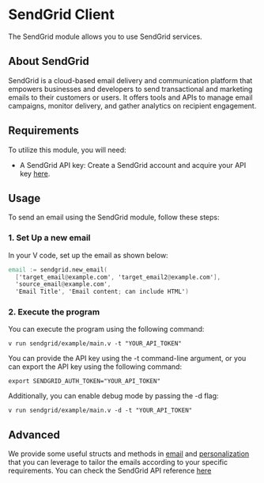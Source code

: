 # SendGrid Client

The SendGrid module allows you to use SendGrid services.

## About SendGrid

SendGrid is a cloud-based email delivery and communication platform that empowers businesses and developers to send transactional and marketing emails to their customers or users. It offers tools and APIs to manage email campaigns, monitor delivery, and gather analytics on recipient engagement.

## Requirements

To utilize this module, you will need:

- A SendGrid API key: Create a SendGrid account and acquire your API key [here](https://sendgrid.com/).

## Usage

To send an email using the SendGrid module, follow these steps:

### 1. Set Up a new email

In your V code, set up the email as shown below:

```v
email := sendgrid.new_email(
  ['target_email@example.com', 'target_email2@example.com'],
  'source_email@example.com',
  'Email Title', 'Email content; can include HTML')
```

### 2. Execute the program

You can execute the program using the following command:

```shell
v run sendgrid/example/main.v -t "YOUR_API_TOKEN"
```

You can provide the API key using the -t command-line argument, or you can export the API key using the following command:

```shell
export SENDGRID_AUTH_TOKEN="YOUR_API_TOKEN"
```

Additionally, you can enable debug mode by passing the -d flag:

```shell
v run sendgrid/example/main.v -d -t "YOUR_API_TOKEN"
```

## Advanced

We provide some useful structs and methods in [email](./email) and [personalization](./personalizations.v) that you can leverage to tailor the emails according to your specific requirements.
You can check the SendGrid API reference [here](https://docs.sendgrid.com/api-reference/how-to-use-the-sendgrid-v3-api/)
